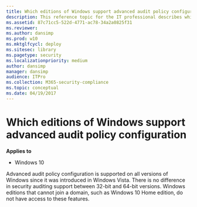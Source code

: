 ```yaml
---
title: Which editions of Windows support advanced audit policy configuration (Windows 10)
description: This reference topic for the IT professional describes which versions of the Windows operating systems support advanced security auditing policies.
ms.assetid: 87c71cc5-522d-4771-ac78-34a2a0825f31
ms.reviewer:
ms.author: dansimp
ms.prod: w10
ms.mktglfcycl: deploy
ms.sitesec: library
ms.pagetype: security
ms.localizationpriority: medium
author: dansimp
manager: dansimp
audience: ITPro
ms.collection: M365-security-compliance
ms.topic: conceptual
ms.date: 04/19/2017
---
```


# Which editions of Windows support advanced audit policy configuration

**Applies to**
-   Windows 10

Advanced audit policy configuration is supported on all versions of Windows since it was introduced in Windows Vista.
There is no difference in security auditing support between 32-bit and 64-bit versions.
Windows editions that cannot join a domain, such as Windows 10 Home edition, do not have access to these features.

